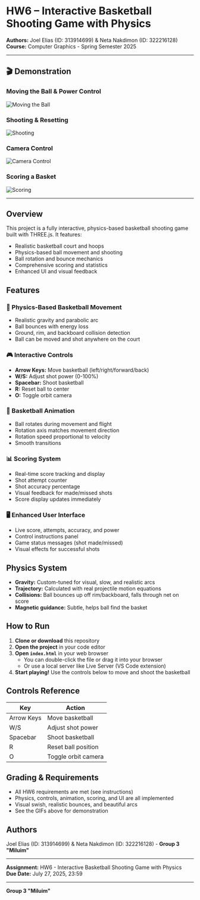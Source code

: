 # HW6 – Interactive Basketball Shooting Game with Physics

**Authors:** Joel Elias (ID: 313914699) & Neta Nakdimon (ID: 322216128)  
**Course:** Computer Graphics - Spring Semester 2025

---

## 🎬 Demonstration

### Moving the Ball & Power Control
![Moving the Ball](media/Mooving.gif)

### Shooting & Resetting
![Shooting](media/Shooting.gif)

### Camera Control
![Camera Control](media/Camara.gif)

### Scoring a Basket
![Scoring](media/Scooring.gif)

---

## Overview
This project is a fully interactive, physics-based basketball shooting game built with THREE.js. It features:
- Realistic basketball court and hoops
- Physics-based ball movement and shooting
- Ball rotation and bounce mechanics
- Comprehensive scoring and statistics
- Enhanced UI and visual feedback

## Features

### 🏀 Physics-Based Basketball Movement
- Realistic gravity and parabolic arc
- Ball bounces with energy loss
- Ground, rim, and backboard collision detection
- Ball can be moved and shot anywhere on the court

### 🎮 Interactive Controls
- **Arrow Keys:** Move basketball (left/right/forward/back)
- **W/S:** Adjust shot power (0-100%)
- **Spacebar:** Shoot basketball
- **R:** Reset ball to center
- **O:** Toggle orbit camera

### 🔄 Basketball Animation
- Ball rotates during movement and flight
- Rotation axis matches movement direction
- Rotation speed proportional to velocity
- Smooth transitions

### 📊 Scoring System
- Real-time score tracking and display
- Shot attempt counter
- Shot accuracy percentage
- Visual feedback for made/missed shots
- Score display updates immediately

### 🖥️ Enhanced User Interface
- Live score, attempts, accuracy, and power
- Control instructions panel
- Game status messages (shot made/missed)
- Visual effects for successful shots

## Physics System
- **Gravity:** Custom-tuned for visual, slow, and realistic arcs
- **Trajectory:** Calculated with real projectile motion equations
- **Collisions:** Ball bounces up off rim/backboard, falls through net on score
- **Magnetic guidance:** Subtle, helps ball find the basket

## How to Run
1. **Clone or download** this repository
2. **Open the project** in your code editor
3. **Open `index.html`** in your web browser
   - You can double-click the file or drag it into your browser
   - Or use a local server like Live Server (VS Code extension)
4. **Start playing!** Use the controls below to move and shoot the basketball

## Controls Reference
| Key         | Action                        |
|-------------|------------------------------|
| Arrow Keys  | Move basketball              |
| W/S         | Adjust shot power            |
| Spacebar    | Shoot basketball             |
| R           | Reset ball position          |
| O           | Toggle orbit camera          |

## Grading & Requirements
- All HW6 requirements are met (see instructions)
- Physics, controls, animation, scoring, and UI are all implemented
- Visual swish, realistic bounces, and beautiful arcs
- See the GIFs above for demonstration

## Authors
Joel Elias (ID: 313914699) & Neta Nakdimon (ID: 322216128) - **Group 3 "Miluim"**

---

**Assignment:** HW6 - Interactive Basketball Shooting Game with Physics  
**Due Date:** July 27, 2025, 23:59

---

**Group 3 "Miluim"**
